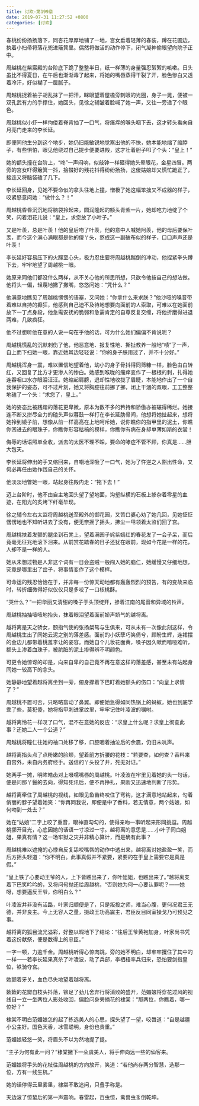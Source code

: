 ```yaml
---
title: 讨欢-第199章
date: 2019-07-31 11:27:52 +0800
categories: [讨欢]
---
```


春桃纷纷扬扬落下，同杏花厚厚地铺了一地，宫女垂着轻薄的春装，蹲在花圃边，执着小扫帚将落花兜进簸箕里。偶然将做活的动作停下，闭气凝神偷眼望向院子正中。

周越桃在紫宸殿的台阶底下跪了整整半日，纸一样薄的身量强忍絮絮的咳嗽。日头虽比不得夏日，在午后也渐渐毒了起来，将她的嘴唇蒸得干裂了开，脸色惨白又透着冷汗，好似糊了一层腻子。

周越桃捉着袖子胡乱抹了一把汗，眯眼望着屋檐旁刺眼的光圈，身子一晃，便被一双孔武有力的手撑住，她回头，见徐之辅皱着脸喊了她一声，又往一旁递了个眼色。

周越桃似小虾一样佝偻着脊背抽了一口气，将瘙痒的喉头咽下去，这才转头看向自月亮门走来的李长延。

即便同他生分到这个地步，她仍旧能敏锐地觉察出他的不快，她本能地缩了缩脖子，有些惧怕，眼见他绕过自己提步便要进殿，这才壮着胆子叩了个头：“皇上！”

她的额头撞在台阶上，“咚”一声闷响，似敲钟一样砸得她头晕眼花，金星四冒。两旁的宫女吓得簸箕一抖，拾掇好的残花抖得纷纷扬扬，这傻姑娘却又慌忙跪正了，接连又将脑袋磕了几下。

李长延回身，见她不要命似的拿头往地上撞，憎极了她这幅笨拙又不成器的样子，咬紧怒意问她：“做什么？！”

周越桃昏昏沉沉地将脑袋拎起来，圆润隆起的额头青紫一片，她却吃力地绽了个笑，闪着泪花儿说：“皇上，求您放了小叶子。”

又是叶羡，总是叶羡！他的皇后吻了叶羡，他的意中人喊她阿羡，他的母后要保叶羡，而今这个满心满眼都是他的傻丫头，熬成这一副破布似的样子，口口声声还是叶羡！

李长延好容易压下的火蹿至心头，极力忍住要将周越桃踹倒的冲动，他捏紧拳头蹲下去，牢牢地望了周越桃一眼。

她原来同他们都没什么两样，从不关心他的所思所想，只欲令他按自己的想法做。他将头一偏，轻蔑地撇了撇嘴，悠悠问她：“凭什么？”

他满意地瞧见了周越桃愣愣的语塞，又问她：“你拿什么来求朕？”他沙哑的嗓音带着难以自持的癫狂，他感到自己迫不及待地想要向面前的人索取，可难以在她面前放下一丁点身段，他急需安抚的脆弱和急需肯定的自尊反复交缠，将他折磨得进退两难，几欲疯狂。

他不过想听他在意的人说一句在乎他的话，可为什么她们偏偏不肯说呢？

周越桃慌乱的沉默刺伤了他，他恶意地、报复性地、撕扯教养一般地“啧”了一声，自上而下扫她一眼，靠近她耳边轻轻说：“你的身子朕用过了，并不十分好。”

周越桃浑身一震，难以置信地望着他，幼小的身子骨抖得同筛糠一样，脸色由白转红，又回复了比方才更渗人的惨白。她感到喉咙的瘙痒变作了一根根的刺，扎得她连吞咽口水亦眼泪汪汪。她缩起肩膀，退却性地收拢了眉睫，本能地作出了一个自我保护的姿态，可不过片刻，她又将胸腔往前挪了挪，闭上干涸的双眼，工工整整地磕了一个头：“求您了，皇上。”

她的姿态比被践踏的落花更卑微，原本为数不多的矜持和骄傲亦被碾得稀烂。她接连不断又拼尽全力的磕头声似暮鼓一样打在李长延肋骨间，他想将她扯起来，想将她拎到镜子前，想像从前一样高高在上地呵斥她，说你瞧你的指甲里的泥土，你瞧你凹进去的眼珠子，你瞧你形容枯槁的模样，你瞧你有病在身却单薄如斯的衣裳！

侮辱的话语照单全收，派去的太医不理不睬，要命的哮症不管不顾，你真是……胆大包天。

李长延将伸出的手又缩回来，自嘲地深吸了一口气，她为了忤逆之人豁出性命，又何必再任由她作践自己的关怀。

他淡淡地瞥她一眼，站起身往殿内走：“拖下去！”

迈上台阶时，他不由自主地回头望了望地面，沟壑纵横的石板上掺杂着零星的血迹，在阳光的炙烤下纤毫毕现。

徐之辅令左右太监将周越桃送至殿外的御花园，又苦口婆心劝了她几回，见她怔怔愣愣地也不知听进去了没有，便无奈摇了摇头，拂尘一甩领着太监们回了宫。

周越桃扶着发颤的腿坐到石凳上，望着满园子姹紫嫣红的春花发了一会子呆，而后竟毫无征兆地滚下泪来。从前赏花踏春的日子还犹在眼前，现如今花是一样的花，人却不是一样的人。

她从未想过物是人非这个词有一日会盗贼一般闯入她的脑仁，她缓慢又仔细地想，究竟是哪里出了岔子，将事情变作了这个模样。

可命运的残忍恰恰在于，并非每一份惊天动地都有轰轰烈烈的预告，有的变故来临时，转折细微得好似仅仅只是多咬了一口核桃酥。

“哭什么？”一把华丽又清甜的嗓子于头顶绽开，掺着江南的尾音和异域的铃声。

周越桃抽抽噎噎地抬头，抹着眼泪望着面前娇声娇气的越将离。

越将离是天之骄女，颐指气使的张扬桀骜与生俱来，可从未有一次像此刻这样，令周越桃生出了同她云泥之别的落差感。面前的小妖孽巧笑倩兮，顾盼生辉，连裙摆的金边儿都带着桃羞李让的姿容。而她自个儿妆花面黄，嗓子因久嗽而喑哑难听，额头上渗着血珠子，被肮脏的泥土掺得辨不明颜色。

可更令她惊讶的却是，向来自卑的自己竟不再在意这样的落差感，甚至未有站起身同她一较高下的念头。

她静静地望着越将离坐到一旁，俯身撑着下巴盯着她额头的伤口：“向皇上求情了？”

周越桃不置可否，只略略翕动了鼻翼。即便她急得如同热锅上的蚂蚁，她也到底学乖了些，莫犯傻，她将指甲刺进掌纹里，牢牢记住叶凌波的嘱咐。

越将离怜花一样叹了口气，混不在意她的反应：“求皇上什么呢？求皇上彻查此事？还她二人一个公道？”

周越桃将瞳仁往她的袖口处移了移，口腔咽着抽泣后的余震，仍旧未吭声。

越将离指头点了点粉嫩的脸颊，望着前方折腰的花枝：“若要查，如何查？香料来自宫外，未自内务府经手。送信的丫头投了井，死无对证。”

她两手一摊，明眸皓齿对上嗫嚅嘴唇的周越桃。叶凌波在牢里见着她的头一句话，便是问那丫鬟的去向，得知死讯后，便不再挣扎，果断又迅速地判断了形势。

越将离牵住了周越桃的视线，如眼见鱼苗终咬住了弯钩，这才满意地站起来，勾着俏丽的脖子望着她笑：“你再同我说，即便是中了香料，若无情意，两个姑娘，如何吻到一处去？”

她在“姑娘”二字上咬了重音，眼神直勾勾的，使得亲吻一事听起来形同挑逗。周越桃挪开目光，心底因她的话语一寸凉过一寸。越将离的意思是……小叶子同白姐姐，果真有情？这一场牢狱之灾并非精心算计，而是确有此事？

周越桃难以遮掩的心悸自反复舔咬嘴唇的动作中透出来，越将离对她盈盈一笑，而后方摇头轻道：“你不明白。此事真假并不紧要，紧要的在于皇上需要它是真是假。”

“皇上铁了心要动王爷的人，上下皆瞧出来了，你叶姐姐，也瞧出来了。”越将离支着下巴笑吟吟的，又将问句抛还给周越桃，“否则她为何一心要认罪呢？——她呀，想要逼反王爷，你明白么？”

叶凌波并非没有活路，叶家归顺便是了，只是叛投之师，难当心腹，更何况君王无德，并非良主。今上无容人之量，摄政王功高震主，君臣反目同室操戈乃可预见之事。

越将离的狐目流光溢彩，好整以暇地下了结论：“往后王爷黄袍加身，叶家尚书凭着这份献祭，便是数得上的忠臣。”

一字一顿，力逾千金。周越桃听得心惊肉跳，旁的她不明白，却牢牢攫住了其中的一样——若李长延果真杀了叶凌波，动了兵部，李栖梧率兵归来，恐怕要剑指皇位，铁骑夺宫。

她颤着牙关，血色尽失地望着越将离。

簌簌的花瓣自枝头抖落，铆足了劲儿舍弃行将消败的盛开，范媚娘将穿花过风的视线自一立一坐两位人影处收回，偏脸问身旁摘花的棣棠：“那两位，你瞧着，哪一位好？”

棣棠不明白范媚娘怎的起了拣选美人的心思，探头望了一望，咬唇道：“自是越疆小公主好。国色天香，冰雪聪明，身份也贵重。”

范媚娘轻悠一笑，将眉头不以为然地提了提。

“主子为何有此一问？”棣棠撇下一朵虞美人，将手伸向远一些的仙客来。

范媚娘将手头的花枝往周越桃的方向放开，笑道：“若他尚存两分智慧，选那一位，方有一线生机。”

她的话停得云里雾里，棣棠不敢追问，只叠手称是。

天边滚了惊蛰后的第一声震响。春雷起，百虫惊，禽兽虫豸倒乾坤。

